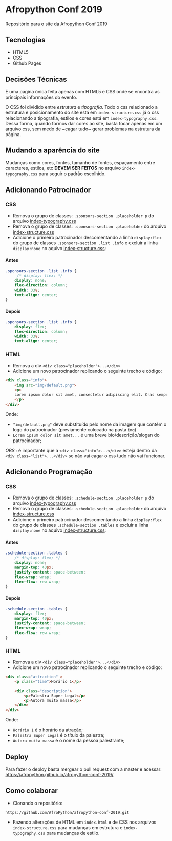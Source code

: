 # Afropython Conf 2019

Repositório para o site da Afropython Conf 2019

## Tecnologias

- HTML5
- CSS
- Github Pages

## Decisões Técnicas

É uma página única feita apenas com HTML5 e CSS onde se encontra as principais informações do evento.

O CSS foi dividido entre _estrutura_ e _tipografia_. Todo o css relacionado a estrutura e posicionamento do site está em `index-structure.css` já o css relacionando a tipografia, estilos e cores está em `index-typography.css`. Dessa forma, quando formos dar cores ao site, basta focar apenas em um arquivo css, sem medo de ~cagar tudo~ gerar problemas na estrutura da página.

## Mudando a aparência do site

Mudanças como cores, fontes, tamanho de fontes, espaçamento entre caracteres, estilos, etc __DEVEM SER FEITOS__ no arquivo `index-typography.css` para seguir o padrão escolhido.

## Adicionando Patrocinador

### CSS

- Remova o grupo de classes: `.sponsors-section .placeholder p` do arquivo [index-typography.css](css/index-structure.css)
- Remova o grupo de classes: `.sponsors-section .placeholder` do arquivo [index-structure.css](css/index-structure.css)
- Adicione o primeiro patrocinador descomentando a linha `display:flex` do grupo de classes `.sponsors-section .list .info` e excluir a linha `display:none` no aquivo [index-structure.css](css/index-structure.css):

#### Antes

```css
.sponsors-section .list .info {
     /* display: flex; */
    display: none;
    flex-direction: column;
    width: 33%;
    text-align: center;
}
```

#### Depois

```css
.sponsors-section .list .info {
    display: flex;
    flex-direction: column;
    width: 33%;
    text-align: center;
```

### HTML

- Remova a div `<div class="placeholder">...</div>`
- Adicione um novo patrocinador replicando o seguinte trecho e código:

```html
<div class="info">
    <img src="img/default.png">
    <p>
    Lorem ipsum dolor sit amet, consectetur adipiscing elit. Cras semper diam vel pulvinar ultrices.
    </p>
</div>
```

Onde:

- `"img/default.png"` deve substituído pelo nome da imagem que contém o logo do patrocinador (previamente colocado na pasta `img`)
- `Lorem ipsum dolor sit amet...` é uma breve bio/descrição/slogan do patrocinador;

*_OBS.:_* é importante que a `<div class="info">...</div>` esteja dentro da `<div class="list">...</div>` ~~se não vai cagar o css tudo~~ não vai funcionar.

## Adicionando Programação

### CSS

- Remova o grupo de classes: `.schedule-section .placeholder p` do arquivo [index-typography.css](css/index-structure.css)
- Remova o grupo de classes: `.schedule-section .placeholder` do arquivo [index-structure.css](css/index-structure.css)
- Adicione o primeiro patrocinador descomentando a linha `display:flex` do grupo de classes `.schedule-section .tables` e excluir a linha `display:none` no aquivo [index-structure.css](css/index-structure.css):

#### Antes

```css
.schedule-section .tables {
    /* display: flex; */
    display: none;
    margin-top: 40px;
    justify-content: space-between;
    flex-wrap: wrap;
    flex-flow: row wrap;
}
```

#### Depois

```css
.schedule-section .tables {
    display: flex;
    margin-top: 40px;
    justify-content: space-between;
    flex-wrap: wrap;
    flex-flow: row wrap;
}
```

### HTML

- Remova a div `<div class="placeholder">...</div>`
- Adicione um novo patrocinador replicando o seguinte trecho e código:

```html
<div class="attraction" >
    <p class="time">Horário 1</p>

    <div class="description">
        <p>Palestra Super Legal</p>
        <p>Autora muito massa</p>
    </div>
</div>
```

Onde:

- `Horário 1` é o horário da atração;
- `Palestra Super Legal` é o título da palestra;
- `Autora muita massa` é o nome da pessoa palestrante;

## Deploy

Para fazer o deploy basta mergear o pull request com a master e acessar: https://afropython.github.io/afropython-conf-2019/

## Como colaborar

- Clonando o repositório:

`https://github.com/AfroPython/afropython-conf-2019.git`

- Fazendo alterações de HTML em `index.html` e de CSS nos arquivos `index-structure.css` para mudanças em estrutura e `index-typography.css` para mudanças de estilo.
